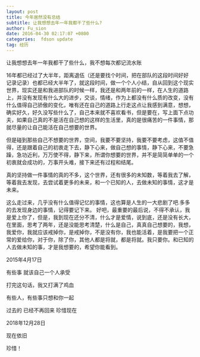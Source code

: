 ```yaml
---
layout: post
title: 今年居然没有总结
subtitle: 让我想想去年一年我都干了些什么?
author: Fu_sion
date: 2016-04-30 02:17:07 +0800
categories:  fdson update
tag: 经历
---
```

让我想想去年一年我都干了些什么，我不想每次都记流水账

16年都已经过了大半年，距离退伍（还是要找个时间，把在部队的这段时间好好记录记录）也都已经大半年了，就这段时间，做一个个人小结，自从回到这个现实世界，现实还是和我进部队的时候一样，我还是和两年前的一样，在人生的道路上，并没有发现有什么大的进步，交谈，情绪，作为上都没有什么质的改变，没有什么值得自己骄傲的变化，唯有还在自己的道路上行走这点让我感到满意，想想，确实好久，好久没写些什么了，自己本来就不喜欢看书，但是要在，写上面下点功夫，如果自己真的不是活在自己想的这样的生活里，真的是很痛苦的一件事情，那就尽量的让自己能活在自己想要的世界。

但是碰到那些自己不想要的世界，空间，我要不要坚持，我要不要考虑，这值不值得，还是跟着自己的初衷走下去，静下心来，做自己想的事情，静下心来，不要急躁，急功近利，万万使不得，静下来，所谓你想要的世界，并不是简简单单的一个初衷就会成功的，万事开头难，接下来还有过程和结尾。

真的坚持做一件事情的真的不多，这个世界，还有很多的未知数，等着我去了解，等着我去发现，去尝试着更多的未来，和一个已知的人，去做未知的事情，这才是未来。

这么走过来，几乎没有什么值得记忆的事情，这也算是人生的一大悲剧了吧.多多的去发现身边的事情，记得要记下来。
好吧，最重要的最后说，不得不承认，我是爱上你了，但是，我到现在还分不清，什么才是爱情，说到底，还是没有长大，在里面，思考了两年，还是没能思考清楚，什么是自己，真真自己想要的，我想，我爱你，我就应该戒掉你，是戒掉你，不是没有你，我也能活着，是我要把一个正常的爱给你，对于你，除了你，其他人都是将就，都是将就。我只要你。和已知的人去做未知的事，才是我想要的，希望你能看到。


2015年4月17日

有些事 就该自己一个人承受

打完这句话，我又打满了鸡血

有些人，有些事只想和你一起
 
过去的 已经不再回来 珍惜现在

2018年12月28日

现在依旧

珍惜！

